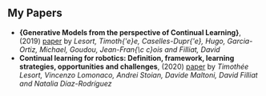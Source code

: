 
## My Papers
- **{Generative Models from the perspective of Continual Learning}**, (2019) [paper](https://hal.archives-ouvertes.fr/hal-01951954)  by *Lesort, Timoth{\'e}e, Caselles-Dupr{\'e}, Hugo, Garcia-Ortiz, Michael, Goudou, Jean-Fran{\c c}ois and Filliat, David*
- **Continual learning for robotics: Definition, framework, learning strategies, opportunities and challenges**, (2020) [paper](http://www.sciencedirect.com/science/article/pii/S1566253519307377)  by *Timothée Lesort, Vincenzo Lomonaco, Andrei Stoian, Davide Maltoni, David Filliat and Natalia Díaz-Rodríguez*
